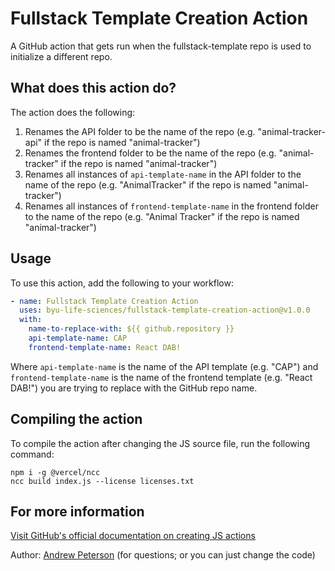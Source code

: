 # Fullstack Template Creation Action
A GitHub action that gets run when the fullstack-template repo is used to initialize a different repo.

## What does this action do?
The action does the following:
1. Renames the API folder to be the name of the repo (e.g. "animal-tracker-api" if the repo is named "animal-tracker")
2. Renames the frontend folder to be the name of the repo (e.g. "animal-tracker" if the repo is named "animal-tracker")
3. Renames all instances of `api-template-name` in the API folder to the name of the repo (e.g. "AnimalTracker" if the repo is named "animal-tracker")
4. Renames all instances of `frontend-template-name` in the frontend folder to the name of the repo (e.g. "Animal Tracker" if the repo is named "animal-tracker")

## Usage
To use this action, add the following to your workflow:
```yaml
- name: Fullstack Template Creation Action
  uses: byu-life-sciences/fullstack-template-creation-action@v1.0.0
  with:
    name-to-replace-with: ${{ github.repository }}
    api-template-name: CAP
    frontend-template-name: React DAB!
```
Where `api-template-name` is the name of the API template (e.g. "CAP") and `frontend-template-name` is the name of the frontend template (e.g. "React DAB!") you are trying to replace with the GitHub repo name.

## Compiling the action
To compile the action after changing the JS source file, run the following command:
```
npm i -g @vercel/ncc
ncc build index.js --license licenses.txt
```

## For more information
[Visit GitHub's official documentation on creating JS actions](https://docs.github.com/en/actions/creating-actions/creating-a-javascript-action)


Author: [Andrew Peterson](https://github.com/andrewpeterson99) (for questions; or you can just change the code)